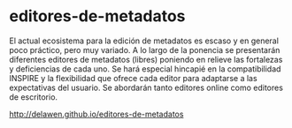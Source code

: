 editores-de-metadatos
=====================

El actual ecosistema para la edición de metadatos es escaso y en general poco práctico, pero muy variado. A lo largo de la ponencia se presentarán diferentes editores de metadatos (libres) poniendo en relieve las fortalezas y deficiencias de cada uno. Se hará especial hincapié en la compatibilidad INSPIRE y la flexibilidad que ofrece cada editor para adaptarse a las expectativas del usuario. Se abordarán tanto editores online como editores de escritorio.

http://delawen.github.io/editores-de-metadatos
